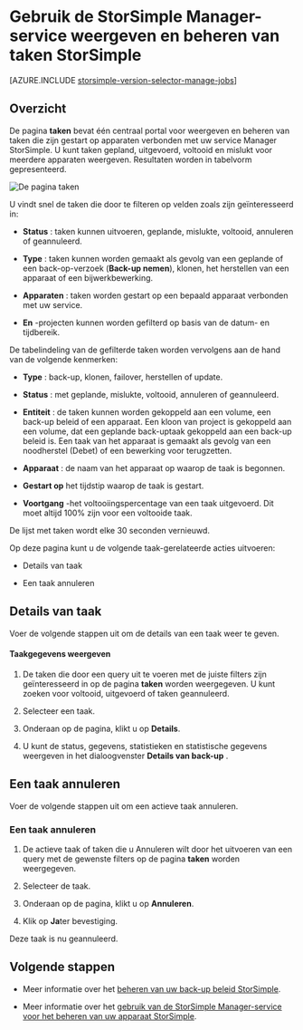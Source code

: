 <properties 
   pageTitle="Weergeven en beheren van taken StorSimple | Microsoft Azure"
   description="Beschrijving van de pagina taken StorSimple beheer en het gebruik ervan bij te houden van de recente, huidige en geplande back-uptaken."
   services="storsimple"
   documentationCenter="NA"
   authors="alkohli"
   manager="carmonm"
   editor=""/>
<tags 
   ms.service="storsimple"
   ms.devlang="NA"
   ms.topic="article"
   ms.tgt_pltfrm="NA"
   ms.workload="TBD"
   ms.date="08/17/2016"
   ms.author="alkohli" />

# <a name="use-the-storsimple-manager-service-to-view-and-manage-storsimple-jobs"></a>Gebruik de StorSimple Manager-service weergeven en beheren van taken StorSimple

[AZURE.INCLUDE [storsimple-version-selector-manage-jobs](../../includes/storsimple-version-selector-manage-jobs.md)]

## <a name="overview"></a>Overzicht

De pagina **taken** bevat één centraal portal voor weergeven en beheren van taken die zijn gestart op apparaten verbonden met uw service Manager StorSimple. U kunt taken gepland, uitgevoerd, voltooid en mislukt voor meerdere apparaten weergeven. Resultaten worden in tabelvorm gepresenteerd. 

![De pagina taken](./media/storsimple-manage-jobs/HCS_JobsPage.png)

U vindt snel de taken die door te filteren op velden zoals zijn geïnteresseerd in:

- **Status** : taken kunnen uitvoeren, geplande, mislukte, voltooid, annuleren of geannuleerd.

- **Type** : taken kunnen worden gemaakt als gevolg van een geplande of een back-op-verzoek (**Back-up nemen**), klonen, het herstellen van een apparaat of een bijwerkbewerking.

- **Apparaten** : taken worden gestart op een bepaald apparaat verbonden met uw service.

- **En** -projecten kunnen worden gefilterd op basis van de datum- en tijdbereik.

De tabelindeling van de gefilterde taken worden vervolgens aan de hand van de volgende kenmerken:

- **Type** : back-up, klonen, failover, herstellen of update.

- **Status** : met geplande, mislukte, voltooid, annuleren of geannuleerd.

- **Entiteit** : de taken kunnen worden gekoppeld aan een volume, een back-up beleid of een apparaat. Een kloon van project is gekoppeld aan een volume, dat een geplande back-uptaak gekoppeld aan een back-up beleid is. Een taak van het apparaat is gemaakt als gevolg van een noodherstel (Debet) of een bewerking voor terugzetten.

- **Apparaat** : de naam van het apparaat op waarop de taak is begonnen.

- **Gestart op** het tijdstip waarop de taak is gestart.

- **Voortgang** -het voltooiingspercentage van een taak uitgevoerd. Dit moet altijd 100% zijn voor een voltooide taak.

De lijst met taken wordt elke 30 seconden vernieuwd.

Op deze pagina kunt u de volgende taak-gerelateerde acties uitvoeren:

- Details van taak

- Een taak annuleren

## <a name="view-job-details"></a>Details van taak

Voer de volgende stappen uit om de details van een taak weer te geven.

#### <a name="to-view-job-details"></a>Taakgegevens weergeven

1. De taken die door een query uit te voeren met de juiste filters zijn geïnteresseerd in op de pagina **taken** worden weergegeven. U kunt zoeken voor voltooid, uitgevoerd of taken geannuleerd.

2. Selecteer een taak.

3. Onderaan op de pagina, klikt u op **Details**.

4. U kunt de status, gegevens, statistieken en statistische gegevens weergeven in het dialoogvenster **Details van back-up** .

## <a name="cancel-a-job"></a>Een taak annuleren

Voer de volgende stappen uit om een actieve taak annuleren.

### <a name="to-cancel-a-job"></a>Een taak annuleren

1. De actieve taak of taken die u Annuleren wilt door het uitvoeren van een query met de gewenste filters op de pagina **taken** worden weergegeven.

1. Selecteer de taak.

1. Onderaan op de pagina, klikt u op **Annuleren**.

1. Klik op **Ja**ter bevestiging.

Deze taak is nu geannuleerd.

## <a name="next-steps"></a>Volgende stappen

- Meer informatie over het [beheren van uw back-up beleid StorSimple](storsimple-manage-backup-policies.md).

- Meer informatie over het [gebruik van de StorSimple Manager-service voor het beheren van uw apparaat StorSimple](storsimple-manager-service-administration.md).
